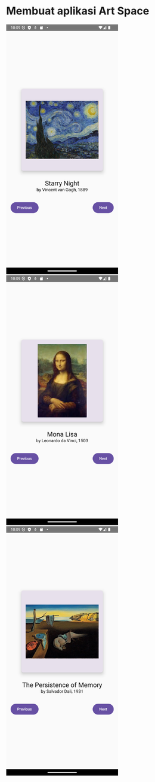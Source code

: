 # Membuat aplikasi Art Space
<img src="Screenshot_20241010_221029.png" width="300"/>   <img src="Screenshot_20241010_221053.png" width="300"/>  <img src="Screenshot_20241010_221106.png" width="300"/>
